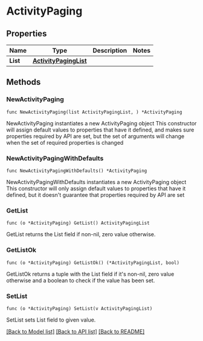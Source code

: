 # ActivityPaging

## Properties

Name | Type | Description | Notes
------------ | ------------- | ------------- | -------------
**List** | [**ActivityPagingList**](ActivityPagingList.md) |  | 

## Methods

### NewActivityPaging

`func NewActivityPaging(list ActivityPagingList, ) *ActivityPaging`

NewActivityPaging instantiates a new ActivityPaging object
This constructor will assign default values to properties that have it defined,
and makes sure properties required by API are set, but the set of arguments
will change when the set of required properties is changed

### NewActivityPagingWithDefaults

`func NewActivityPagingWithDefaults() *ActivityPaging`

NewActivityPagingWithDefaults instantiates a new ActivityPaging object
This constructor will only assign default values to properties that have it defined,
but it doesn't guarantee that properties required by API are set

### GetList

`func (o *ActivityPaging) GetList() ActivityPagingList`

GetList returns the List field if non-nil, zero value otherwise.

### GetListOk

`func (o *ActivityPaging) GetListOk() (*ActivityPagingList, bool)`

GetListOk returns a tuple with the List field if it's non-nil, zero value otherwise
and a boolean to check if the value has been set.

### SetList

`func (o *ActivityPaging) SetList(v ActivityPagingList)`

SetList sets List field to given value.



[[Back to Model list]](../README.md#documentation-for-models) [[Back to API list]](../README.md#documentation-for-api-endpoints) [[Back to README]](../README.md)



